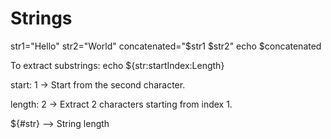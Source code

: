 # Strings

str1="Hello"
str2="World"
concatenated="$str1 $str2"
echo $concatenated

To extract substrings:
echo ${str:startIndex:Length}

start: 1 → Start from the second character.

length: 2 → Extract 2 characters starting from index 1.

${#str} --> String length
